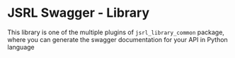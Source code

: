 # JSRL Swagger - Library

This library is one of the multiple plugins of `jsrl_library_common` package, where you can generate the swagger documentation for your API in Python language
